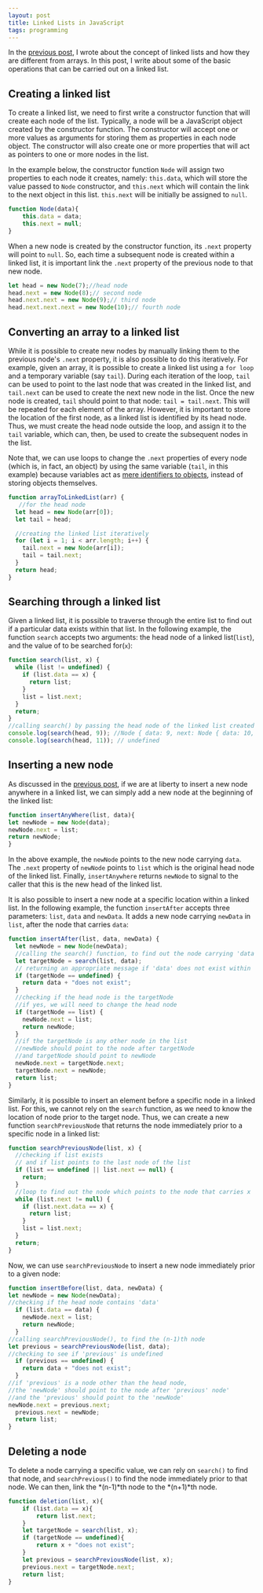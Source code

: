```yaml
---
layout: post
title: Linked Lists in JavaScript
tags: programming
---
```


In the [previous post](/2021/07/27/data-structures-arrays-and-linked-lists.html), I wrote about the concept of linked lists and how they are different from arrays. In this post, I write about some of the basic operations that can be carried out on a linked list.

## Creating a linked list

To create a linked list, we need to first write a constructor function that will create each node of the list. Typically, a node will be a JavaScript object created by the constructor function. The constructor will accept one or more values as arguments for storing them as properties in each node object. The constructor will also create one or more properties that will act as pointers to one or more nodes in the list.   

In the example below, the constructor function `Node` will assign two properties to each node it creates, namely:  `this.data`, which will store the value passed to `Node` constructor, and `this.next` which will contain the link to the next object in this list. `this.next` will be initially be assigned to `null`.

```js
function Node(data){
    this.data = data;
    this.next = null;
}
```

When a new node is created by the constructor function, its `.next` property will point to `null`. So, each time a subsequent node is created within a linked list, it is important link the `.next` property of the previous node to that new node. 

```js
let head = new Node(7);//head node
head.next = new Node(8);// second node
head.next.next = new Node(9);// third node
head.next.next.next = new Node(10);// fourth node
```

## Converting an array to a linked list

While it is possible to create new nodes by manually linking them to the previous node's `.next` property, it is also possible to do this iteratively. For example, given an array, it is possible to create a linked list using a `for loop` and a temporary variable (say `tail`). During each iteration of the loop, `tail` can be used to point to the last node that was created in the linked list, and `tail.next` can be used to create the next new node in the list. Once the new node is created, `tail` should point to that node: `tail = tail.next`. This will be repeated for each element of the array. However, it is important to store the location of the first node, as a linked list is identified by its head node. Thus, we must create the head node outside the loop, and assign it to the `tail` variable, which can, then, be used to create the subsequent nodes in the list. 

Note that, we can use loops to change the `.next` properties of every node (which is, in fact, an object) by using the same variable (`tail`, in this example) because variables act as [mere identifiers to objects](/2021/07/09/understanding-const.html), instead of storing objects themselves.   

```js
function arrayToLinkedList(arr) {
   //for the head node
  let head = new Node(arr[0]);
  let tail = head;

  //creating the linked list iteratively
  for (let i = 1; i < arr.length; i++) {
    tail.next = new Node(arr[i]);
    tail = tail.next;
  }
  return head;
}
```

## Searching through a linked list

Given a linked list, it is possible to traverse through the entire list to find out if a particular data exists within that list. In the following example, the function `search` accepts two arguments: the head node of a linked list(`list`), and the value of to be searched for(`x`):

```js
function search(list, x) {
  while (list != undefined) {
    if (list.data == x) {
      return list;
    }
    list = list.next;
  }
  return;
}
//calling search() by passing the head node of the linked list created in the first example
console.log(search(head, 9)); //Node { data: 9, next: Node { data: 10, next: null } }
console.log(search(head, 11)); // undefined
```

## Inserting a new node

As discussed in the [previous post](/2021/07/27/data-structures-arrays-and-linked-lists.html), if we are at liberty to insert a new node anywhere in a linked list, we can simply add a new node at the beginning of the linked list:

```js
function insertAnyWhere(list, data){
let newNode = new Node(data);
newNode.next = list;
return newNode;
}
```

In the above example, the `newNode` points to the new node carrying `data`. The `.next` property of `newNode` points to `list` which is the original head node of the linked list. Finally, `insertAnywhere` returns `newNode` to signal to the caller that this is the new head of the linked list.

It is also possible to insert a new node at a specific location within a linked list. In the following example, the function `insertAfter` accepts three parameters: `list`, `data` and `newData`. It adds a new node carrying `newData` in `list`, after the node that carries `data`:

```js
function insertAfter(list, data, newData) {
  let newNode = new Node(newData);
  //calling the search() function, to find out the node carrying 'data'
  let targetNode = search(list, data);
  // returning an appropriate message if 'data' does not exist within 'list'
  if (targetNode == undefined) {
    return data + "does not exist";
  }
  //checking if the head node is the targetNode
  //if yes, we will need to change the head node
  if (targetNode == list) {
    newNode.next = list;
    return newNode;
  }
  //if the targetNode is any other node in the list
  //newNode should point to the node after targetNode
  //and targetNode should point to newNode
  newNode.next = targetNode.next;
  targetNode.next = newNode;
  return list;
}
```

Similarly, it is possible to insert an element before a specific node in a linked list. For this, we cannot rely on the `search` function, as we need to know the location of node prior to the target node. Thus, we can create a new function `searchPreviousNode` that returns the node immediately prior to a specific node in a linked list:

```js
function searchPreviousNode(list, x) {
  //checking if list exists
  // and if list points to the last node of the list
  if (list == undefined || list.next == null) {
    return;
  }
  //loop to find out the node which points to the node that carries x
  while (list.next != null) {
    if (list.next.data == x) {
      return list;
    }
    list = list.next;
  }
  return;
}
```

Now, we can use `searchPreviousNode` to insert a new node immediately prior to a given node:

```js
function insertBefore(list, data, newData) {
let newNode = new Node(newData);
//checking if the head node contains 'data'
  if (list.data == data) {
    newNode.next = list;
    return newNode;
  }
//calling searchPreviousNode(), to find the (n-1)th node  
let previous = searchPreviousNode(list, data);
//checking to see if 'previous' is undefined
  if (previous == undefined) {
    return data + "does not exist";
  }
//if 'previous' is a node other than the head node, 
//the 'newNode' should point to the node after 'previous' node'
//and the 'previous' should point to the 'newNode'  
newNode.next = previous.next;
  previous.next = newNode;
  return list;
}
```

## Deleting a node

To delete a node carrying a specific value, we can rely on `search()` to find that node, and `searchPrevious()` to find the node immediately prior to that node. We can then, link the *(n-1)*th node to the *(n+1)*th node.  

```js
function deletion(list, x){
    if (list.data == x){
        return list.next;
    }
    let targetNode = search(list, x);
    if (targetNode == undefined){
        return x + "does not exist";
    }
    let previous = searchPreviousNode(list, x);
    previous.next = targetNode.next;
    return list;
}
```